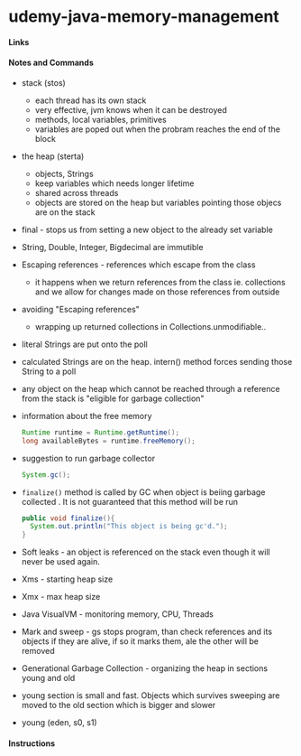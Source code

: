 # udemy-java-memory-management

#### Links

#### Notes and Commands

- stack (stos) 
  - each thread has its own stack
  - very effective, jvm knows when it can be destroyed
  - methods, local variables, primitives
  - variables are poped out when the probram reaches the end of the block

- the heap (sterta)

  - objects, Strings
  - keep variables which needs longer lifetime
  - shared across threads
  - objects are stored on the heap but variables pointing those objecs are on the stack

- final - stops us from setting a new object to the already set variable

- String, Double, Integer, Bigdecimal are immutible

- Escaping references - references which escape from the class

  - it happens when we return references from the class ie. collections and we allow for changes made on those references from outside

- avoiding "Escaping references"

  - wrapping up returned collections in Collections.unmodifiable..

- literal Strings are put onto the poll

- calculated Strings are on the heap. intern() method forces sending those String to a poll

- any object on the heap which cannot be reached through a reference from the stack is "eligible for garbage collection"

- information about the free memory

  ```java
  Runtime runtime = Runtime.getRuntime();
  long availableBytes = runtime.freeMemory();
  ```

- suggestion to run garbage collector

  ```java
  System.gc();
  ```

- `finalize()` method is called by GC when object is beiing garbage collected . It is not guaranteed that this method will be run

  ```java
  public void finalize(){
  	System.out.println("This object is being gc'd.");
  }
  ```

- Soft leaks - an object is referenced on the stack even though it will never be used again.

- Xms - starting heap size

- Xmx - max heap size

- Java VisualVM - monitoring memory, CPU, Threads

- Mark and sweep - gs stops program, than check references and its objects if they are alive, if so it marks them, ale the other will be removed

- Generational Garbage Collection - organizing the heap in sections young and old

- young section is small and fast. Objects which survives sweeping are moved to the old section which is bigger and slower 

- young (eden, s0, s1)

#### Instructions